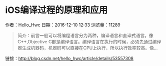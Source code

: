 # iOS编译过程的原理和应用
作者：Hello_Hwc
日期：2016-12-10 12:33
浏览量：11289
> 简介：前言一般可以将编程语言分为两种，编译语言和直译式语言。像C++,Objective C都是编译语言。编译语言在执行的时候，必须先通过编译器生成机器码，机器码可以直接在CPU上执行，所以执行效率较高。像...

 链接：http://blog.csdn.net/hello_hwc/article/details/53557308
